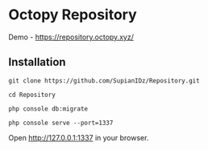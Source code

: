 # Octopy Repository

Demo - https://repository.octopy.xyz/

## Installation
  `git clone https://github.com/SupianIDz/Repository.git`

  `cd Repository`
  
  `php console db:migrate`

  `php console serve --port=1337`

Open http://127.0.0.1:1337 in your browser.